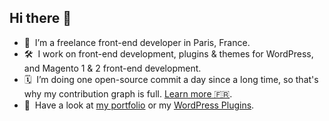 ## Hi there 👋

- 🧐  I’m a freelance front-end developer in Paris, France.
- 🛠  I work on front-end development, plugins & themes for WordPress, and Magento 1 & 2 front-end development.
- 🗓  I’m doing one open-source commit a day since a long time, so that's why my contribution graph is full. [Learn more 🇫🇷](https://medium.com/@Darklg/2500-jours-sur-github-ddaf94aea280).
- 🔗  Have a look at [my portfolio](https://www.kevin-rocher.fr/) or my [WordPress Plugins](https://github.com/WordPressUtilities).

